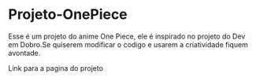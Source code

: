# Projeto-OnePiece

<p>Esse é um projeto do anime One Piece, ele é inspirado no projeto do Dev em Dobro.Se quiserem modificar o codigo e usarem a criatividade fiquem avontade.</p>
<p>Link para a pagina do projeto <a href="https://pedrommiii.github.io/Projeto-OnePiece/assets/index.html"></a></p>